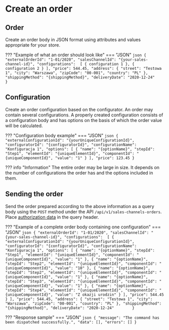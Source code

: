 # Create an order
## Order
Create an order body in JSON format using attributes and values appropriate for your store.

??? "Example of what an order should look like"
    === "JSON"
    ```json
    {
      "externalOrderId": "1-01/2020",
      "salesChannelId": "{your-sales-channel-id}",
      "configurations": 
          [
              { configuration 1 },
              { configuration 2 }
          ],
      "price": 544.45,
      "address": {
        "street": "Testowa 1",
        "city": "Warszawa",
        "zipCode": "00-001",
        "country": "PL"
      },
      "shippingMethod": "{shippingMethod}",
      "deliveryDate": "2020-12-24"       
    }
    ```

## Configuration

Create an order configuration based on the configurator. An order may contain several configurations. A properly created configuration consists of a configuration body and has options on the basis of which the order value will be calculated.

??? "Configuration body example"
    === "JSON"
    ```json
        {
          "externalConfigurationId": "{yourUniqueConfigurationId}",
          "configuratorId": "{configuratorId}",
          "configurationName": "Konfiguracja 1",
          "options":
          [
            {
              "name": "{optionName}",
              "stepId": "Step1",
              "elementId": "{uniqueElementId}",
              "componentId": "{uniqueComponentId}",
              "value": "1"
            }
          ],
          "price": 123.45
        }
    ```

??? info "Information"
    The entire order may be large in size. It depends on the number of configurations the order has and the options included in them.

## Sending the order

Send the order prepared according to the above information as a query body using the `POST` method under the API `/api/v1/sales-channels-orders`. Place [authorization data](../../authorization) in the query header.

??? "Example of a complete order body containing one configuration"
    === "JSON"
    ```json
    {
      "externalOrderId": "1-01/2020",
      "salesChannelId": "{your-sales-channel-id}",
      "configurations": 
          [
            {
              "externalConfigurationId": "{yourUniqueConfigurationId}",
              "configuratorId": "{configuratorId}",
              "configurationName": "Konfiguracja 1",
              "options":
              [
                {
                  "name": "{optionName}",
                  "stepId": "Step1",
                  "elementId": "{uniqueElementId}",
                  "componentId": "{uniqueComponentId}",
                  "value": "1"
                },
                {
                  "name": "{optionName}",
                  "stepId": "Step2",
                  "elementId": "{uniqueElementId}",
                  "componentId": "{uniqueComponentId}",
                  "value": "10"
                },
                {
                  "name": "{optionName}",
                  "stepId": "Step2",
                  "elementId": "{uniqueElementId}",
                  "componentId": "{uniqueComponentId}",
                  "value": "1"
                },
                {
                  "name": "{optionName}",
                  "stepId": "Step3",
                  "elementId": "{uniqueElementId}",
                  "componentId": "{uniqueComponentId}",
                  "value": "1"
                },
                {
                  "name": "{optionName}",
                  "stepId": "Step4",
                  "elementId": "{uniqueElementId}",
                  "componentId": "{uniqueComponentId}",
                  "value": "Z okazji urodzin"
                }
              ],
              "price": 544.45
            }
          ],
      "price": 544.45,
      "address": {
        "street": "Testowa 1",
        "city": "Warszawa",
        "zipCode": "00-001",
        "country": "PL"
      },
      "shippingMethod": "{shippingMethod}",
      "deliveryDate": "2020-12-24"       
    }
    ```

??? "Response sample"
    === "JSON"
    ``` json
    {
        "message": "The command has been dispatched successfully.",
        "data": [],
        "errors": []
    }
    ```
